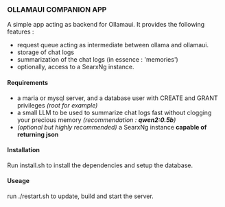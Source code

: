 ### OLLAMAUI COMPANION APP

A simple app acting as backend for Ollamaui. It provides the following features :
* request queue acting as intermediate between ollama and ollamaui. 
* storage of chat logs
* summarization of the chat logs (in essence : 'memories')
* optionally, access to a SearxNg instance.

#### Requirements
* a maria or mysql server, and a database user with CREATE and GRANT privileges *(root for example)*
* a small LLM to be used to summarize chat logs fast without clogging your precious memory *(recommendation : **qwen2:0.5b**)*
* *(optional but highly recommended)* a SearxNg instance **capable of returning json**

#### Installation
Run install.sh to install the dependencies and setup the database. 

#### Useage
run ./restart.sh to update, build and start the server.
